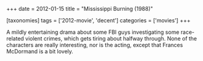 +++
date = 2012-01-15
title = "Mississippi Burning (1988)"

[taxonomies]
tags = ['2012-movie', 'decent']
categories = ['movies']
+++

A mildly entertaining drama about some FBI guys investigating some
race-related violent crimes, which gets tiring about halfway through.
None of the characters are really interesting, nor is the acting, except
that Frances McDormand is a bit lovely.

